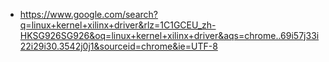 - https://www.google.com/search?q=linux+kernel+xilinx+driver&rlz=1C1GCEU_zh-HKSG926SG926&oq=linux+kernel+xilinx+driver&aqs=chrome..69i57j33i22i29i30.3542j0j1&sourceid=chrome&ie=UTF-8